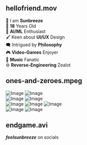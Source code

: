 ## hellofriend.mov
🦋 I am **Sunbreeze**  
🧑 **18** Years Old  
🧠 **AI/ML** Enthusiast  
🖌️ Keen about **UI/UX** Design  
🗨️ Intrigued by **Philosophy**  
🎮 **Video-Games** Enjoyer  
🎵 **Music** Fanatic  
⚙️ **Reverse-Engineering** Zealot
## ones-and-zeroes.mpeg
![Image](https://camo.githubusercontent.com/510f548f5ea93c4ea8564da5f10d234ae30d734bf179a1ea43cd9fac5298dd39/68747470733a2f2f696d672e736869656c64732e696f2f62616467652f417263685f4c696e75782d3137393344313f7374796c653d666f722d7468652d6261646765266c6f676f3d617263682d6c696e7578266c6f676f436f6c6f723d7768697465 'arch')
![Image](https://camo.githubusercontent.com/5b7886225855c2c5ac8bcc15effcb289c238c597680d61c24e5e7541af59ee10/68747470733a2f2f696d672e736869656c64732e696f2f62616467652f416e64726f69642d3344444338343f7374796c653d666f722d7468652d6261646765266c6f676f3d616e64726f6964266c6f676f436f6c6f723d7768697465 'android')  
![Image](https://camo.githubusercontent.com/88ab3c0f78016111d88ef82030375fb740d82dd0c16c1b078c441e22479009b3/68747470733a2f2f696d672e736869656c64732e696f2f62616467652f5653436f64652d3030373844343f7374796c653d666f722d7468652d6261646765266c6f676f3d76697375616c25323073747564696f253230636f6465266c6f676f436f6c6f723d7768697465 'vscode')
![Image](https://camo.githubusercontent.com/1fbe04e88a8a0d97de9ffb5a153d4e9fb402478e2725fde425e731c86a621123/68747470733a2f2f696d672e736869656c64732e696f2f62616467652f616c616372697474792d4634364430313f7374796c653d666f722d7468652d6261646765266c6f676f3d616c61637269747479266c6f676f436f6c6f723d7768697465 'alacritty')  
![Image](https://camo.githubusercontent.com/a00abd8cea4105fa1cad91f7235d11206b492f51afeb9b23a25d04e8f36935e3/68747470733a2f2f696d672e736869656c64732e696f2f62616467652f507974686f6e2d4646443433423f7374796c653d666f722d7468652d6261646765266c6f676f3d707974686f6e266c6f676f436f6c6f723d626c7565 'python')
![Image](https://camo.githubusercontent.com/3e1012ffd12fb3c5a64eb49efb221ba71e9c84bb12f64b2a230351ae5a831da3/68747470733a2f2f696d672e736869656c64732e696f2f62616467652f432d3030353939433f7374796c653d666f722d7468652d6261646765266c6f676f3d63266c6f676f436f6c6f723d7768697465 'c')
![Image](https://img.shields.io/badge/C%2B%2B-00599C?style=for-the-badge&logo=c%2B%2B&logoColor=white 'c')  
![Image](https://camo.githubusercontent.com/34f99d91b8a429943ef36c3b0aad5c72a63714fd5df06f34439be36e81a8dfc3/68747470733a2f2f696d672e736869656c64732e696f2f62616467652f46697265666f785f42726f777365722d4646373133393f7374796c653d666f722d7468652d6261646765266c6f676f3d46697265666f782d42726f77736572266c6f676f436f6c6f723d7768697465 'firefox')
![Image](https://camo.githubusercontent.com/9bcc12e9949abf028ef43ef2da2365c24d2774eb9b519fd944d4913f2e83c37e/68747470733a2f2f696d672e736869656c64732e696f2f62616467652f5669727475616c426f782d3231343136623f7374796c653d666f722d7468652d6261646765266c6f676f3d5669727475616c426f78266c6f676f436f6c6f723d7768697465 'vbox')

## endgame.avi
***feelsunbreeze*** on socials
